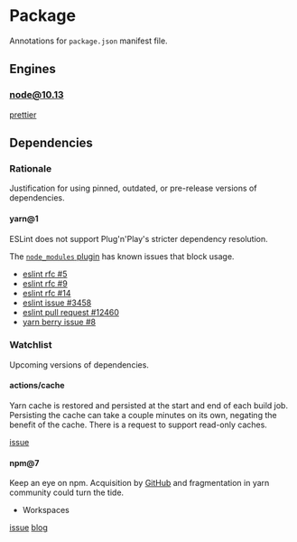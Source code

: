 # Package

Annotations for `package.json` manifest file.

## Engines

### node@10.13

[prettier](https://github.com/prettier/prettier/blob/master/package.json)

## Dependencies

### Rationale

Justification for using pinned, outdated, or pre-release versions of dependencies.

#### yarn@1

ESLint does not support Plug'n'Play's stricter dependency resolution.

The [`node_modules` plugin](https://github.com/yarnpkg/berry/tree/master/packages/plugin-node-modules) has known issues that block usage.

- [eslint rfc #5](https://github.com/eslint/rfcs/pull/5)
- [eslint rfc #9](https://github.com/eslint/rfcs/pull/9)
- [eslint rfc #14](https://github.com/eslint/rfcs/pull/14)
- [eslint issue #3458](https://github.com/eslint/eslint/issues/3458)
- [eslint pull request #12460](https://github.com/eslint/eslint/pull/12460)
- [yarn berry issue #8](https://github.com/yarnpkg/berry/issues/8)

### Watchlist

Upcoming versions of dependencies.

#### actions/cache

Yarn cache is restored and persisted at the start and end of each build job.
Persisting the cache can take a couple minutes on its own, negating the benefit of the cache.
There is a request to support read-only caches.

[issue](https://github.com/actions/cache/issues/334)

#### npm@7

Keep an eye on npm.
Acquisition by [GitHub](https://github.blog/2020-03-16-npm-is-joining-github/) and fragmentation in yarn community could turn the tide.

- Workspaces

[issue](https://github.com/npm/cli/issues/878)
[blog](https://blog.npmjs.org/post/617484925547986944/npm-v7-series-introduction)
